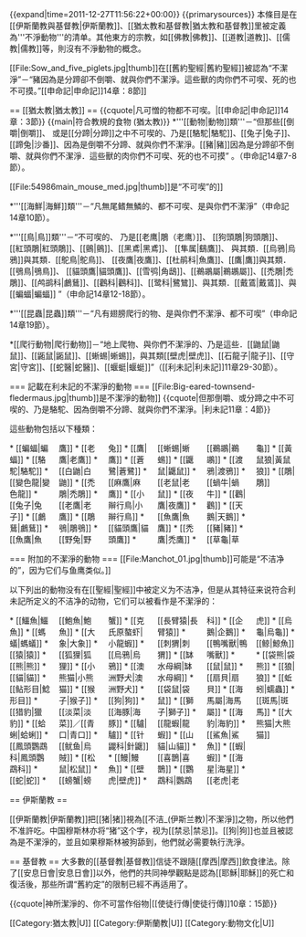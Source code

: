 {{expand|time=2011-12-27T11:56:22+00:00}}
{{primarysources}}
本條目是在[[伊斯蘭教與基督教|伊斯蘭教]]、[[猶太教和基督教|猶太教和基督教]]里被定義為'''不淨動物'''的清单。其他東方的宗教，如[[佛教|佛教]]、[[道教|道教]]、[[儒教|儒教]]等，則沒有不淨動物的概念。

[[File:Sow_and_five_piglets.jpg|thumb]]在[[舊約聖經|舊約聖經]]被認為“不潔淨”－“豬因為是分蹄卻不倒嚼、就與你們不潔淨。這些獸的肉你們不可喫、死的也不可摸。”[[申命記|申命記]]14章：8節]]

== [[猶太教|猶太教]] ==
{{cquote|凡可憎的物都不可喫。|[[申命記|申命記]]14章：3節}}
{{main|符合教規的食物 (猶太教)}}
*'''[[動物|動物]]類'''－“但那些[[倒嚼|倒嚼]]、 或是[[分蹄|分蹄]]之中不可喫的、乃是[[駱駝|駱駝]]、[[兔子|兔子]]、[[蹄兔|沙番]]、因為是倒嚼不分蹄、就與你們不潔淨。[[豬|豬]]因為是分蹄卻不倒嚼、就與你們不潔淨．這些獸的肉你們不可喫、死的也不可摸” 。（申命記14章7-8節）。

[[File:54986main_mouse_med.jpg|thumb]]是“不可喫”的]]

*'''[[海鮮|海鮮]]類'''－“凡無尾鳍無鱗的、都不可喫、是與你們不潔淨”（申命記14章10節）。

*'''[[鳥|鳥]]類'''－“不可喫的、 乃是[[老鹰|鵰（老鹰）]]、 [[狗頭鵰|狗頭鵰]]、 [[紅頭鵰|紅頭鵰]]、[[鸇|鸇]]、[[黑鳶|黑鳶]]、 [[隼属|鷂鷹]]、 與其類．[[烏鴉|烏鴉]]與其類．[[鴕鳥|鴕鳥]]、 [[夜鷹|夜鷹]]、[[杜鹃科|魚鷹]]、[[鷹|鷹]]與其類．[[鴞鳥|鴞鳥]]、 [[貓頭鷹|貓頭鷹]]、[[雪鸮|角鴟]]、[[鵜鶘屬|鵜鶘屬]]、[[禿鵰|禿鵰]]、[[鸬鹚科|鸕鶿]]、[[鸛科|鸛科]]、[[鹭科|鷺鷥]]、與其類．[[戴鵀|戴鵀]]、與[[蝙蝠|蝙蝠]] ”（申命記14章12-18節）。

*'''[[昆蟲|昆蟲]]類'''－“凡有翅膀爬行的物、是與你們不潔淨、都不可喫”（申命記14章19節）。

*[[爬行動物|爬行動物]]－“地上爬物、與你們不潔淨的、乃是這些．[[鼬鼠|鼬鼠]]、[[鼫鼠|鼫鼠]]、[[蜥蜴|蜥蜴]]，與其類[[壁虎|壁虎]]、[[石龍子|龍子]]、[[守宮|守宮]]、[[蛇醫|蛇醫]]、[[蝘蜓|蝘蜓]]”（[[利未記|利未記]]11章29-30節）。

=== 記載在利未記的不潔淨的動物 ===
[[File:Big-eared-townsend-fledermaus.jpg|thumb]]是不潔淨的動物]]
{{cquote|但那倒嚼、或分蹄之中不可喫的、乃是駱駝、因為倒嚼不分蹄、就與你們不潔淨。|利未記11章：4節}}

這些動物包括以下種類：
<div style="-webkit-column-count: 6; -moz-column-count: 6; column-count: 6;">
* [[蝙蝠|蝙蝠]]
* [[駱駝|駱駝]]
* [[變色龍|變色龍]]
* [[兔子|兔子]]
* [[鸕鶿|鸕鶿]]
* [[魚鷹|魚鷹]]
* [[老鷹|老鷹]]
* [[白鼬|白鼬]]
* [[禿鵰|禿鵰]]
* [[老鷹|老鷹]]
* [[鵰鴞|鵰鴞]]
* [[野兔|野兔]]
* [[鷹|鷹]]
* [[蒼鷺|蒼鷺]]
* [[麻鷹|麻鷹]]
* [[小辮行鳥|小辮行鳥]]
* [[貓頭鷹|貓頭鷹]]
* [[蜥蜴|蜥蜴]]
* [[鼴鼠|鼴鼠]]
* [[老鼠|老鼠]]
* [[夜鷹|夜鷹]]
* [[魚鷹|魚鷹]]
* [[禿鷹|禿鷹]]
* [[鵜鶘|鵜鶘]]
* [[渡鴉|渡鴉]]
* [[蝸牛|蝸牛]]
* [[鸛|鸛]]
* [[天鵝|天鵝]]
* [[豬|豬]]
* [[草龜|草龜]]
* [[黃鼠狼|黃鼠狼]]
* [[鵰|鵰]]
</div>

=== 附加的不潔淨的動物 ===
[[File:Manchot_01.jpg|thumb]]可能是“不洁净的”，因为它们与鱼鹰类似。]]

以下列出的動物没有在[[聖經|聖經]]中被定义为不洁净，但是从其特征来说符合利未記所定义的不洁净的动物，它们可以被看作是不潔淨的：

<div style="-webkit-column-count: 6; -moz-column-count: 6; column-count: 6;">
* [[鱷魚|鱷魚]]
* [[螞蟻|螞蟻]]
* [[猿|猿]] 
* [[熊|熊]]
* [[貓|貓]]
* [[鲇形目|鯰形目]]
* [[猎豹|獵豹]]
* [[蛤蜊|蛤蜊]] 
* [[鳳頭鸚鵡科|鳳頭鸚鵡科]]
* [[蛇|蛇]]
* [[鮑魚|鮑魚]] 
* [[大象|大象]] 
* [[狐狸|狐狸]]
* [[小熊猫|小熊猫]]
* [[猴子|猴子]] 
* [[淡菜|淡菜]]／[[青口|青口]]
* [[鱿鱼|烏賊]] 
* [[松鼠|松鼠]]
* [[螃蟹|螃蟹]] 
* [[克氏原螯虾|小龍蝦]] 
* [[烏鴉|烏鴉]] 
* [[澳洲野犬|澳洲野犬]] 
* [[狗|狗]] 
* [[海豚|海豚]] 
* [[驢|驢]]
* [[针鼹科|針鼴]]
* [[鰻|鰻魚]] 
* [[壁虎|壁虎]] 
* [[長臂猿|長臂猿]] 
* [[刺猬|刺猬]] 
* [[缽水母綱|缽水母綱]]
* [[袋鼠|袋鼠]] 
* [[獅子|獅子]] 
* [[龍蝦|龍蝦]] 
* [[山貓|山貓]]
* [[喜鵲|喜鵲]]
* [[鸚鵡科|鸚鵡科]]
* [[企鵝|企鵝]] 
* [[鴨嘴獸|鴨嘴獸]] 
* [[鼠|鼠]] 
* [[扇貝|扇貝]] 
* [[海馬屬|海馬屬]] 
* [[海豹|海豹]]
* [[鯊魚|鯊魚]] 
* [[蝦|蝦]] 
* [[海星|海星]] 
* [[老虎|老虎]] 
* [[烏龜|烏龜]] 
* [[鲸|鯨魚]] 
* [[袋熊|袋熊]] 
* [[狼|狼]] 
* [[蚯蚓|蠕蟲]] 
* [[斑馬|斑馬]] 
* [[大熊猫|大熊猫]] 
</div>

== 伊斯蘭教 ==

[[伊斯蘭教|伊斯蘭教]]把[[猪|猪]]視為[[不洁_(伊斯兰教)|不潔淨]]之物，所以他們不准許吃。中国穆斯林亦将“猪”这个字，视为[[禁忌|禁忌]]。[[狗|狗]]也並且被認為是不潔淨的，並且如果穆斯林被狗舔到，他們就必需要執行洗淨。

== 基督教 ==
大多數的[[基督教|基督教]]信徒不跟隨[[摩西|摩西]]飲食律法。除了[[安息日會|安息日會]]以外，他們的共同神學觀點是認為[[耶穌|耶穌]]的死亡和復活後，那些所谓“舊約定”的限制已經不再适用了。 

{{cquote|神所潔淨的、你不可當作俗物|[[使徒行傳|使徒行傳]]10章：15節}}

[[Category:猶太教|U]]
[[Category:伊斯蘭教|U]]
[[Category:動物文化|U]]
